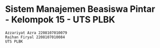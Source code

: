 # Sistem Manajemen Beasiswa Pintar - Kelompok 15 - UTS PLBK
    Azzariyat Azra 2208107010079
    Raihan Firyal 2208107010084
    UTS PLBK
